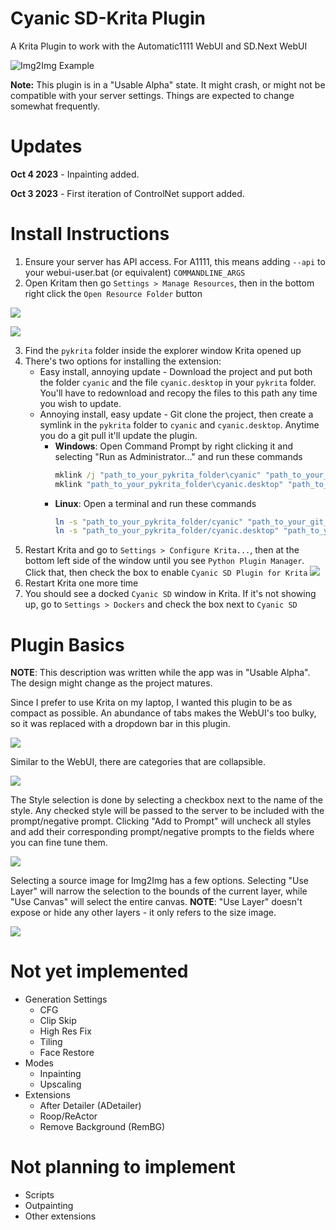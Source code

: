 # Cyanic SD-Krita Plugin

A Krita Plugin to work with the Automatic1111 WebUI and SD.Next WebUI

![Img2Img Example](readme_imgs/img2img_example.png "Img2Img Example")

**Note:** This plugin is in a "Usable Alpha" state. It might crash, or might not be compatible with your server settings. Things are expected to change somewhat frequently.

# Updates
**Oct 4 2023** - Inpainting added.

**Oct 3 2023** - First iteration of ControlNet support added. 


# Install Instructions
1. Ensure your server has API access. For A1111, this means adding `--api` to your webui-user.bat (or equivalent) `COMMANDLINE_ARGS`
2. Open Kritam then go `Settings > Manage Resources`, then in the bottom right click the `Open Resource Folder` button

![](readme_imgs/krita_settings.png)

![](readme_imgs/krita_manage_resources.png)

3. Find the `pykrita` folder inside the explorer window Krita opened up
4. There's two options for installing the extension:
    * Easy install, annoying update - Download the project and put both the folder `cyanic` and the file `cyanic.desktop` in your `pykrita` folder. You'll have to redownload and recopy the files to this path any time you wish to update.
    * Annoying install, easy update - Git clone the project, then create a symlink in the `pykrita` folder to `cyanic` and `cyanic.desktop`. Anytime you do a git pull it'll update the plugin.
        * **Windows**: Open Command Prompt by right clicking it and selecting "Run as Administrator..." and run these commands
            ```bat
            mklink /j "path_to_your_pykrita_folder\cyanic" "path_to_your_git_pull\cyanic"
            mklink "path_to_your_pykrita_folder\cyanic.desktop" "path_to_your_git_pull\cyanic.desktop"
            ```
        * **Linux**: Open a terminal and run these commands
            ```sh
            ln -s "path_to_your_pykrita_folder/cyanic" "path_to_your_git_pull/cyanic"
            ln -s "path_to_your_pykrita_folder/cyanic.desktop" "path_to_your_git_pull/cyanic.desktop"
            ```
5. Restart Krita and go to `Settings > Configure Krita...`, then at the bottom left side of the window until you see `Python Plugin Manager`. Click that, then check the box to enable `Cyanic SD Plugin for Krita`
![](readme_imgs/krita_configure.png)
6. Restart Krita one more time
7. You should see a docked `Cyanic SD` window in Krita. If it's not showing up, go to `Settings > Dockers` and check the box next to `Cyanic SD`

# Plugin Basics
**NOTE**: This description was written while the app was in "Usable Alpha". The design might change as the project matures.

Since I prefer to use Krita on my laptop, I wanted this plugin to be as compact as possible. An abundance of tabs makes the WebUI's too bulky, so it was replaced with a dropdown bar in this plugin.

![](readme_imgs/page_select.png)

Similar to the WebUI, there are categories that are collapsible. 

![](readme_imgs/collapsible.gif)

The Style selection is done by selecting a checkbox next to the name of the style. Any checked style will be passed to the server to be included with the prompt/negative prompt. Clicking "Add to Prompt" will uncheck all styles and add their corresponding prompt/negative prompts to the fields where you can fine tune them. 

![](readme_imgs/style_select.png)

Selecting a source image for Img2Img has a few options. Selecting "Use Layer" will narrow the selection to the bounds of the current layer, while "Use Canvas" will select the entire canvas. **NOTE**: "Use Layer" doesn't expose or hide any other layers - it only refers to the size image.

![](readme_imgs/source_image.gif)


# Not yet implemented
* Generation Settings
    * CFG
    * Clip Skip
    * High Res Fix
    * Tiling
    * Face Restore
* Modes
    * Inpainting
    * Upscaling
* Extensions
    * After Detailer (ADetailer)
    * Roop/ReActor
    * Remove Background (RemBG)

# Not planning to implement
* Scripts
* Outpainting
* Other extensions
